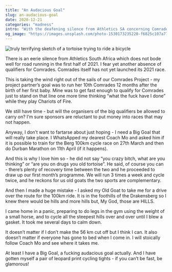 ```yaml
---
title: "An Audacious Goal"
slug: an-audacious-goal
date: 2020-12-21
categories: "madness"
intro: "With the deafening silence from Athletics SA concerning Comrades 2021 and the requisite qualifiers, it is time to change tack. Of course this involves a brief decent into madnes and panic."
og_image: "https://images.unsplash.com/photo-1530173235220-f6825c107a77?ixlib=rb-1.2.1&ixid=MXwxMjA3fDB8MHxwaG90by1wYWdlfHx8fGVufDB8fHw%3D&w=1200&h=630&fit=crop"
---
```


<img src="https://res.cloudinary.com/dy6grlu8z/image/upload/v1608511173/h8tojovnb6icj4rmclp6.jpg" alt="truly terrifying sketch of a tortoise trying to ride a bicycle" />

There is an eerie silence from Athletics South Africa which does not bode well for road running in the first half of 2021. I fear yet another absence of qualifiers for Comrades. Comrades itself has not yet launched its 2021 race.

This is taking the wind right out of the sails of our Comrades Project - my project partner’s goal was to run her 10th Comrades 12 months after the birth of her first baby. Mine was to get fast enough to qualify for Comrades just to stand on that line one more time thinking “what the fuck have I done” while they play Chariots of Fire.

We still have time - but will the organisers of the big qualifiers be allowed to carry on? I’m sure sponsors are reluctant to put money into races that may not happen.

Anyway, I don’t want to fartarse about just hoping - I need a Big Goal that will really take place. I WhatsApped my dearest Coach Mo and asked him if it is possible to train for the Berg 100km cycle race on 27th March and then do Durban Marathon on 11th April (if it happens).

And this is why I love him so - he did not say “you crazy bitch, what are you thinking” or “are you on drugs you old tortoise”. He said, of course you can - there’s plenty of recovery time between the two and he proceeded to draw up our first month’s programme. We will run 3 times a week and cycle twice, and he reckons for us old goats the two sports are complementary.

And then I made a huge mistake - I asked my Old Goat to take me for a drive over the route for the 100km ride. It is in the foothills of the Drakensberg so I knew there would be hills and more hills but, My God, those are HILLS.

I came home in a panic, preparing to do legs in the gym using the weight of a small horse, and to cycle all the steepest hills over and over until I blew a gasket. It took me several days to calm down.

It doesn’t matter if I don’t make the 56 km cut off but I think I can. It also doesn’t matter if everyone has gone to bed when I come in. I will stoically follow Coach Mo and see where it takes me.

At least I have a Big Goal, a fucking audacious goal actually. And I have gotten myself a pair of leopard print cycling tights - if you can’t be fast, be glamorous!

